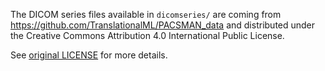 The DICOM series files available in `dicomseries/` are coming from https://github.com/TranslationalML/PACSMAN_data and distributed under the Creative Commons Attribution 4.0 International Public License.

See [original LICENSE](https://raw.githubusercontent.com/TranslationalML/PACSMAN_data/main/pacsman_data/data/LICENSE) for more details.
